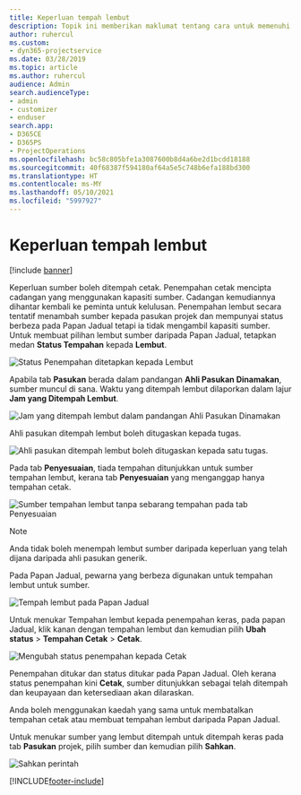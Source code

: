 ```yaml
---
title: Keperluan tempah lembut
description: Topik ini memberikan maklumat tentang cara untuk memenuhi keperluan tempahan lembut.
author: ruhercul
ms.custom:
- dyn365-projectservice
ms.date: 03/28/2019
ms.topic: article
ms.author: ruhercul
audience: Admin
search.audienceType:
- admin
- customizer
- enduser
search.app:
- D365CE
- D365PS
- ProjectOperations
ms.openlocfilehash: bc58c805bfe1a3087600b8d4a6be2d1bcdd18188
ms.sourcegitcommit: 40f68387f594180af64a5e5c748b6efa188bd300
ms.translationtype: HT
ms.contentlocale: ms-MY
ms.lasthandoff: 05/10/2021
ms.locfileid: "5997927"
---
```

# <a name="soft-book-requirements"></a>Keperluan tempah lembut

[!include [banner](../includes/psa-now-project-operations.md)]

Keperluan sumber boleh ditempah cetak. Penempahan cetak mencipta cadangan yang menggunakan kapasiti sumber. Cadangan kemudiannya dihantar kembali ke peminta untuk kelulusan. Penempahan lembut secara tentatif menambah sumber kepada pasukan projek dan mempunyai status berbeza pada Papan Jadual tetapi ia tidak mengambil kapasiti sumber. Untuk membuat pilihan lembut sumber daripada Papan Jadual, tetapkan medan **Status Tempahan** kepada **Lembut**.

![Status Penempahan ditetapkan kepada Lembut](media/Resource-Management-image77.png)

Apabila tab **Pasukan** berada dalam pandangan **Ahli Pasukan Dinamakan**, sumber muncul di sana. Waktu yang ditempah lembut dilaporkan dalam lajur **Jam yang Ditempah Lembut**.

![Jam yang ditempah lembut dalam pandangan Ahli Pasukan Dinamakan](media/Resource-Management-image78.png)

Ahli pasukan ditempah lembut boleh ditugaskan kepada tugas.

![Ahli pasukan ditempah lembut boleh ditugaskan kepada satu tugas.](media/Resource-Management-image79.png)

Pada tab **Penyesuaian**, tiada tempahan ditunjukkan untuk sumber tempahan lembut, kerana tab **Penyesuaian** yang menganggap hanya tempahan cetak.

![Sumber tempahan lembut tanpa sebarang tempahan pada tab Penyesuaian](media/Resource-Management-image80.png)

> [!NOTE]
> Anda tidak boleh menempah lembut sumber daripada keperluan yang telah dijana daripada ahli pasukan generik.

Pada Papan Jadual, pewarna yang berbeza digunakan untuk tempahan lembut untuk sumber.

![Tempah lembut pada Papan Jadual](media/Resource-Management-image81.png)

Untuk menukar Tempahan lembut kepada penempahan keras, pada papan Jadual, klik kanan dengan tempahan lembut dan kemudian pilih **Ubah status** \> **Tempahan Cetak** \> **Cetak**.

![Mengubah status penempahan kepada Cetak](media/Resource-Management-image82.png)

Penempahan ditukar dan status ditukar pada Papan Jadual. Oleh kerana status penempahan kini **Cetak**, sumber ditunjukkan sebagai telah ditempah dan keupayaan dan ketersediaan akan dilaraskan.

Anda boleh menggunakan kaedah yang sama untuk membatalkan tempahan cetak atau membuat tempahan lembut daripada Papan Jadual.

Untuk menukar sumber yang lembut ditempah untuk ditempah keras pada tab **Pasukan** projek, pilih sumber dan kemudian pilih **Sahkan**.

![Sahkan perintah](media/Resource-Management-image83.png)


[!INCLUDE[footer-include](../includes/footer-banner.md)]